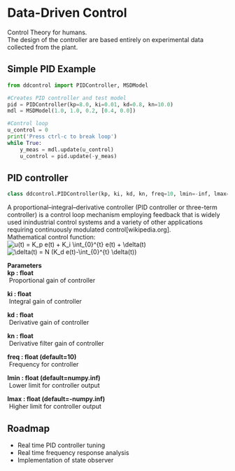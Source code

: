 # Data-Driven Control
Control Theory for humans.  
The design of the controller are based entirely on experimental data collected from the plant.

## Simple PID Example
```python
from ddcontrol import PIDController, MSDModel

#Creates PID controller and test model
pid = PIDController(kp=8.0, ki=0.01, kd=0.8, kn=10.0)
mdl = MSDModel(1.0, 1.0, 0.2, [0.4, 0.0])

#Control loop
u_control = 0
print('Press ctrl-c to break loop')
while True:
    y_meas = mdl.update(u_control)
    u_control = pid.update(-y_meas)
```

## PID controller
```python
class ddcontrol.PIDController(kp, ki, kd, kn, freq=10, lmin=-inf, lmax=+inf):
```
A proportional–integral–derivative controller (PID controller or three-term controller)
is a control loop mechanism employing feedback that is widely used inindustrial control systems
and a variety of other applications requiring continuously modulated control[wikipedia.org].  
Mathematical control function:  
<img src="https://latex.codecogs.com/gif.latex?u(t)&space;=&space;K_p&space;e(t)&space;&plus;&space;K_i&space;\int_{0}^{t}&space;e(t)&space;&plus;&space;\delta(t)" title="u(t) = K_p e(t) + K_i \int_{0}^{t} e(t) + \delta(t)" />  
<img src="https://latex.codecogs.com/gif.latex?\delta(t)&space;=&space;N&space;(K_d&space;e(t)-\int_{0}^{t}&space;\delta(t))" title="\delta(t) = N (K_d e(t)-\int_{0}^{t} \delta(t))" />

**Parameters**  
**kp : float**  
&nbsp;Proportional gain of controller  

**ki : float**  
&nbsp;Integral gain of controller  

**kd : float**  
&nbsp;Derivative gain of controller  

**kn : float**  
&nbsp;Derivative filter gain of controller  

**freq : float (default=10)**  
&nbsp;Frequency for controller  

**lmin : float (default=numpy.inf)**  
&nbsp;Lower limit for controller output  

**lmax : float (default=-numpy.inf)**  
&nbsp;Higher limit for controller output  

## Roadmap
- Real time PID controller tuning
- Real time frequency response analysis
- Implementation of state observer

